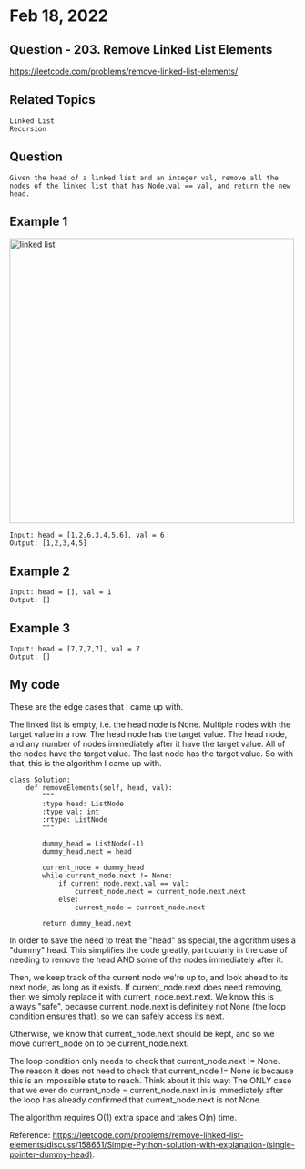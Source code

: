 # Feb 18, 2022
## Question - 203. Remove Linked List Elements
https://leetcode.com/problems/remove-linked-list-elements/

## Related Topics
    Linked List
    Recursion

## Question

    Given the head of a linked list and an integer val, remove all the nodes of the linked list that has Node.val == val, and return the new head.

## Example 1

<img width="500" alt="linked list" src="https://user-images.githubusercontent.com/59908525/154701867-b8a4a76c-f277-4d63-b79f-4a49282450f4.PNG">

<br>

    Input: head = [1,2,6,3,4,5,6], val = 6
    Output: [1,2,3,4,5]

## Example 2

    Input: head = [], val = 1
    Output: []

## Example 3

    Input: head = [7,7,7,7], val = 7
    Output: []

## My code

These are the edge cases that I came up with.

The linked list is empty, i.e. the head node is None.
Multiple nodes with the target value in a row.
The head node has the target value.
The head node, and any number of nodes immediately after it have the target value.
All of the nodes have the target value.
The last node has the target value.
So with that, this is the algorithm I came up with.

```
class Solution:
    def removeElements(self, head, val):
        """
        :type head: ListNode
        :type val: int
        :rtype: ListNode
        """
        
        dummy_head = ListNode(-1)
        dummy_head.next = head
        
        current_node = dummy_head
        while current_node.next != None:
            if current_node.next.val == val:
                current_node.next = current_node.next.next
            else:
                current_node = current_node.next
                
        return dummy_head.next
```

In order to save the need to treat the "head" as special, the algorithm uses a "dummy" head. This simplifies the code greatly, particularly in the case of needing to remove the head AND some of the nodes immediately after it.

Then, we keep track of the current node we're up to, and look ahead to its next node, as long as it exists. If current_node.next does need removing, then we simply replace it with current_node.next.next. We know this is always "safe", because current_node.next is definitely not None (the loop condition ensures that), so we can safely access its next.

Otherwise, we know that current_node.next should be kept, and so we move current_node on to be current_node.next.

The loop condition only needs to check that current_node.next != None. The reason it does not need to check that current_node != None is because this is an impossible state to reach. Think about it this way: The ONLY case that we ever do current_node = current_node.next in is immediately after the loop has already confirmed that current_node.next is not None.

The algorithm requires O(1) extra space and takes O(n) time.


Reference: https://leetcode.com/problems/remove-linked-list-elements/discuss/158651/Simple-Python-solution-with-explanation-(single-pointer-dummy-head).